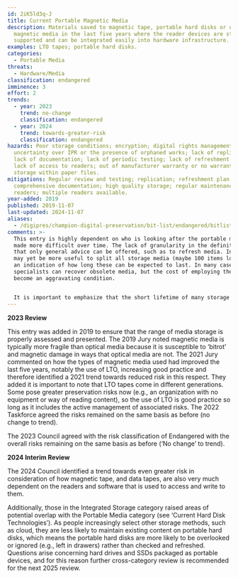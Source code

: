 ```yaml
---
id: 2iK5ld3q-J
title: Current Portable Magnetic Media
description: Materials saved to magnetic tape, portable hard disks or other
  magnetic media in the last five years where the reader devices are still
  supported and can be integrated easily into hardware infrastructure.
examples: LTO tapes; portable hard disks.
categories:
  - Portable Media
threats:
  - Hardware/Media
classification: endangered
imminence: 3
effort: 2
trends:
  - year: 2023
    trend: no-change
    classification: endangered
  - year: 2024
    trend: towards-greater-risk
    classification: endangered
hazards: Poor storage conditions; encryption; digital rights management;
  uncertainty over IPR or the presence of orphaned works; lack of replication;
  lack of documentation; lack of periodic testing; lack of refreshment pathway;
  lack of access to readers; out of manufacturer warranty or no warranty;
  storage within paper files.
mitigations: Regular review and testing; replication; refreshment plan;
  comprehensive documentation; high quality storage; regular maintenance of
  readers; multiple readers available.
year-added: 2019
published: 2019-11-07
last-updated: 2024-11-07
aliases:
  - /digipres/champion-digital-preservation/bit-list/endangered/bitlist-current-portable-magnetic-media
comments: >-
  This entry is highly dependent on who is looking after the portable media but
  made more difficult over time. The lack of granularity in the definition means
  that only general advice can be offered, such as to refresh media. In time, it
  may yet be more useful to split all storage media (maybe 100 items long) with
  an indication of how long these can be expected to last. In many cases,
  specialists can recover obsolete media, but the cost of employing them can
  become an aggravating condition.


  It is important to emphasize that the short lifetime of many storage devices is not a problem to be solved with new long-lasting storage technologies (and indeed, many inventions have come and gone). Cheap commodity storage has been purposely designed to deliver value at a low price for a short time. Therefore, management and preservation processes for monitoring and refreshment need to take these characteristics into account.
---
```

**2023 Review**

This entry was added in 2019 to ensure that the range of media storage is properly assessed and presented. The 2019 Jury noted magnetic media is typically more fragile than optical media because it is susceptible to ‘bitrot’ and magnetic damage in ways that optical media are not. The 2021 Jury commented on how the types of magnetic media used had improved the last five years, notably the use of LTO, increasing good practice and therefore identified a 2021 trend towards reduced risk in this respect. They added it is important to note that LTO tapes come in different generations. Some pose greater preservation risks now (e.g., an organization with no equipment or way of reading content), so the use of LTO is good practice so long as it includes the active management of associated risks. The 2022 Taskforce agreed the risks remained on the same basis as before (no change to trend).

The 2023 Council agreed with the risk classification of Endangered with the overall risks remaining on the same basis as before (‘No change’ to trend).

**2024 Interim Review**

The 2024 Council identified a trend towards even greater risk in consideration of how magnetic tape, and data tapes, are also very much dependent on the readers and software that is used to access and write to them.

Additionally, those in the Integrated Storage category raised areas of potential overlap with the Portable Media category (see ‘Current Hard Disk Technologies’). As people increasingly select other storage methods, such as cloud, they are less likely to maintain existing content on portable hard disks, which means the portable hard disks are more likely to be overlooked or ignored (e.g., left in drawers) rather than checked and refreshed. Questions arise concerning hard drives and SSDs packaged as portable devices, and for this reason further cross-category review is recommended for the next 2025 review.
